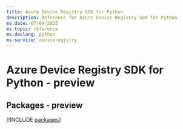 ```yaml
---
title: Azure Device Registry SDK for Python
description: Reference for Azure Device Registry SDK for Python
ms.date: 07/04/2025
ms.topic: reference
ms.devlang: python
ms.service: deviceregistry
---
```

# Azure Device Registry SDK for Python - preview
## Packages - preview
[!INCLUDE [packages](device-registry-index.md)]